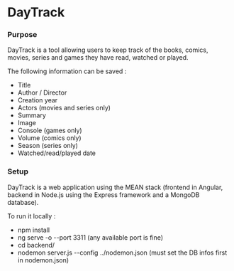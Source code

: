 
# DayTrack

### Purpose

DayTrack is a tool allowing users to keep track of the books, comics, movies, series and games they have read, watched or played.

The following information can be saved :
  - Title
  - Author / Director
  - Creation year
  - Actors (movies and series only)
  - Summary
  - Image
  - Console (games only)
  - Volume (comics only)
  - Season (series only)
  - Watched/read/played date


### Setup

DayTrack is a web application using the MEAN stack (frontend in Angular, backend in Node.js using the Express framework and a MongoDB database).

To run it locally :
 - npm install
 - ng serve -o --port 3311   (any available port is fine)
 - cd backend/
 - nodemon server.js --config ../nodemon.json (must set the DB infos first in nodemon.json)
